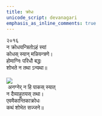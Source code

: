 ```yaml
---
title: क्रोधः
unicode_script: devanagari
emphasis_as_inline_comments: true
---
```


२०१६  
न क्रोधयन्त्रितोऽहं स्यां  
कोधस् स्यान् मन्नियन्त्रणे।  
होमाग्निः परिधौ बद्धः  
शोभते न तथा ऽन्यथा॥  
   
[![](http://i.imgur.com/P2bGwZw.jpg)](http://i.imgur.com/P2bGwZw.jpg)  
 अनग्नेर् न हि पाकस् स्यात्  
न दैव्याहुतयस् तथा।  
एवमैकान्तिकाक्रोधः  
कथं शोभेत सज्जने॥  
